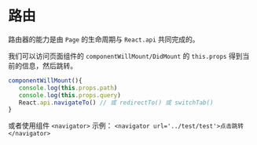 # 路由

路由器的能力是由 `Page` 的生命周期与 `React.api` 共同完成的。

我们可以访问页面组件的 `componentWillMount/DidMount` 的 `this.props` 得到当前的信息，然后跳转。

```jsx
componentWillMount(){
   console.log(this.props.path)
   console.log(this.props.query)
   React.api.navigateTo() // 或 redirectTo() 或 switchTab()
}
```

或者使用组件 `<navigator>` 示例： `<navigator url='../test/test'>点击跳转</navigator>`
